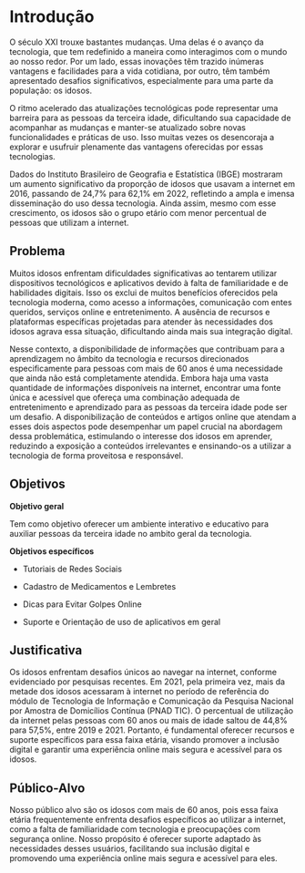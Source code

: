 # Introdução

O século XXI trouxe bastantes mudanças. Uma delas é o avanço da tecnologia, que tem redefinido a maneira como interagimos com o mundo ao nosso redor. Por um lado, essas inovações têm trazido inúmeras vantagens e facilidades para a vida cotidiana, por outro, têm também apresentado desafios significativos, especialmente para uma parte da população: os idosos.

O ritmo acelerado das atualizações tecnológicas pode representar uma barreira para as pessoas da terceira idade, dificultando sua capacidade de acompanhar as mudanças e manter-se atualizado sobre novas funcionalidades e práticas de uso. Isso muitas vezes os desencoraja a explorar e usufruir plenamente das vantagens oferecidas por essas tecnologias.

Dados do Instituto Brasileiro de Geografia e Estatística (IBGE) mostraram um aumento significativo da proporção de idosos que usavam a internet em 2016, passando de 24,7% para 62,1% em 2022, refletindo a ampla e imensa disseminação do uso dessa tecnologia. Ainda assim, mesmo com esse crescimento, os idosos são o grupo etário com menor percentual de pessoas que utilizam a internet.


## Problema

Muitos idosos enfrentam dificuldades significativas ao tentarem utilizar dispositivos tecnológicos e aplicativos devido à falta de familiaridade e de habilidades digitais. Isso os exclui de muitos benefícios oferecidos pela tecnologia moderna, como acesso a informações, comunicação com entes queridos, serviços online e entretenimento. A ausência de recursos e plataformas específicas projetadas para atender às necessidades dos idosos agrava essa situação, dificultando ainda mais sua integração digital.

Nesse contexto, a disponibilidade de informações que contribuam para a aprendizagem no âmbito da tecnologia e recursos direcionados especificamente para pessoas com mais de 60 anos é uma necessidade que ainda não está completamente atendida. Embora haja uma vasta quantidade de informações disponíveis na internet, encontrar uma fonte única e acessível que ofereça uma combinação adequada de entretenimento e aprendizado para as pessoas da terceira idade pode ser um desafio. A disponibilização de conteúdos e artigos online que atendam a esses dois aspectos pode desempenhar um papel crucial na abordagem dessa problemática, estimulando o interesse dos idosos em aprender, reduzindo a exposição a conteúdos irrelevantes e ensinando-os a utilizar a tecnologia de forma proveitosa e responsável.


## Objetivos

**Objetivo geral**

Tem como objetivo oferecer um ambiente interativo e educativo para auxiliar pessoas da terceira idade no ambito geral da tecnologia.


**Objetivos específicos**


- Tutoriais de Redes Sociais

- Cadastro de Medicamentos e Lembretes

- Dicas para Evitar Golpes Online

- Suporte e Orientação de uso de aplicativos em geral


## Justificativa

Os idosos enfrentam desafios únicos ao navegar na internet, conforme evidenciado por pesquisas recentes. Em 2021, pela primeira vez, mais da metade dos idosos acessaram à internet no período de referência do módulo de Tecnologia de Informação e Comunicação da Pesquisa Nacional por Amostra de Domicílios Contínua (PNAD TIC). O percentual de utilização da internet pelas pessoas com 60 anos ou mais de idade saltou de 44,8% para 57,5%, entre 2019 e 2021. Portanto, é fundamental oferecer recursos e suporte específicos para essa faixa etária, visando promover a inclusão digital e garantir uma experiência online mais segura e acessível para os idosos. 

## Público-Alvo

Nosso público alvo são os idosos com mais de 60 anos, pois essa faixa etária frequentemente enfrenta desafios específicos ao utilizar a internet, como a falta de familiaridade com tecnologia e preocupações com segurança online. Nosso propósito é oferecer suporte adaptado às necessidades desses usuários, facilitando sua inclusão digital e promovendo uma experiência online mais segura e acessível para eles.

